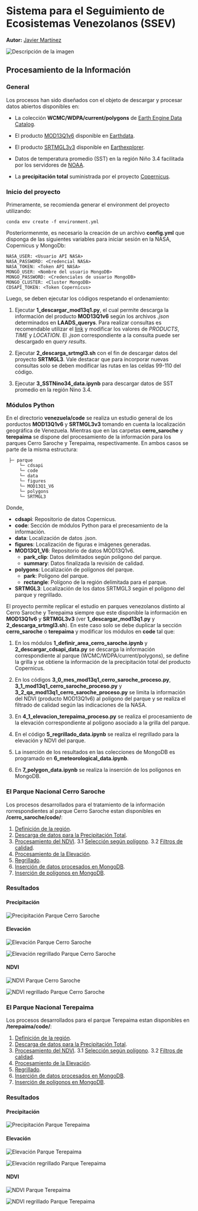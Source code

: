 # Sistema para el Seguimiento de Ecosistemas Venezolanos (SSEV)

**Autor:** [Javier Martínez](https://esglobe.github.io/)


![Descripción de la imagen](./ssev-1.PNG)



## Procesamiento de la Información

### General

Los procesos han sido diseñados con el objeto de descargar y procesar datos abiertos disponibles en:

* La colección **WCMC/WDPA/current/polygons** de [Earth Engine Data Catalog](https://developers.google.com/earth-engine/datasets/catalog/WCMC_WDPA_current_polygons).

* El producto [MOD13Q1v6](https://lpdaac.usgs.gov/products/mod13q1v061/) disponible en [Earthdata](https://earthdata.nasa.gov/).

* El producto [SRTMGL3v3](https://lpdaac.usgs.gov/products/srtmgl3v003/) disponible en [Earthexplorer](https://earthexplorer.usgs.gov).

* Datos de temperatura promedio (SST) en la región Niño 3.4 facilitada por los servidores de [NOAA](https://origin.cpc.ncep.noaa.gov/products/analysis_monitoring/ensostuff/detrend.nino34.ascii.txt).


* La **precipitación total** suministrada por el proyecto [Copernicus](https://cds.climate.copernicus.eu/cdsapp#!/dataset/reanalysis-era5-land-monthly-means?tab=overview).


### Inicio del proyecto

Primeramente, se recomienda generar el environment del proyecto utilizando:

~~~
conda env create -f environment.yml
~~~

Posteriormenmte, es necesario la creación de un archivo **config.yml** que disponga de las siguientes variables para iniciar sesión en la NASA, Copernicus y MongoDb:

~~~
NASA_USER: <Usuario API NASA>
NASA_PASSWORD: <Credencial NASA>
NASA_TOKEN: <Token API NASA>
MONGO_USER: <Nombre del usuario MongoDB>
MONGO_PASSWORD: <Credenciales de usuario MongoDB>
MONGO_CLUSTER: <Cluster MongoDB>
CDSAPI_TOKEN: <Token Copernicus>
~~~

Luego, se deben ejecutar los códigos respetando el ordenamiento:

1. Ejecutar **1_descargar_mod13q1.py**, el cual permite descarga la información del producto **MOD13Q1v6** según los archivos *.json* determinados en **LAADS_querys**. Para realizar consultas es recomendable utilizar el [link](https://ladsweb.modaps.eosdis.nasa.gov/search/order/4/MOD13Q1--6/2012-01-01..2022-05-20/DB/-70,10.4,-69.2,9.9
) y modificar los valores de *PRODUCTS*, *TIME* y *LOCATION*. El *.json* correspondiente a la consulta puede ser descargado en *query results*.


2. Ejecutar **2_descarga_srtmgl3.sh** con el fin de descargar datos del proyecto **SRTMGL3**. Vale destacar que para incorporar nuevas consultas solo se deben modificar las rutas en las celdas 99-110 del código.

3. Ejecutar **3_SSTNino34_data.ipynb** para descargar datos de SST promedio en la región Nino 3.4.

### Módulos Python

En el directorio **venezuela/code** se realiza un estudio general de los porductos **MOD13Q1v6** y **SRTMGL3v3** tomando en cuenta la localización geográfica de Venezuela. Mientras que en las carpetas **cerro_saroche** y **terepaima** se dispone del procesamiento de la información para los parques Cerro Saroche y Terepaima, respectivamente. En ambos casos se parte de la misma estructura:

~~~
 ├─ parque
     └─ cdsapi
     └─ code
     └─ data
     └─ figures
     └─ MOD13Q1_V6
     └─ polygons
     └─ SRTMGL3
~~~

Donde,

- **cdsapi**: Repositorio de datos Copernicus.
- **code**: Sección de módulos Python para el precesamiento de la información.
- **data**: Localización de datos .json.
- **figures**: Localización de figuras e imágenes generadas.
- **MOD13Q1_V6**: Repositorio de datos MOD13Q1v6. 
    - **park_clip**: Datos delimitados según polígono del parque.
    - **summary**: Datos finalizada la revisión de calidad.
- **polygons**: Localización de polígonos del parque.
    - **park**: Polígono del parque.
    - **rectangle**: Polígono de la región delimitada para el parque.
- **SRTMGL3**: Localización de los datos SRTMGL3 según el polígono del parque y regrillado.

El proyecto permite replicar el estudio en parques venezolanos distinto al Cerro Saroche y Terepaima siempre que este disponible la información en **MOD13Q1v6** y **SRTMGL3v3** (ver **1_descargar_mod13q1.py** y **2_descarga_srtmgl3.sh**). En este caso solo se debe duplicar la sección **cerro_saroche** o **terepaima** y modificar los módulos en **code** tal que:


1. En los módulos **1_definir_area_cerro_saroche.ipynb** y **2_descargar_cdsapi_data.py** se descarga la información correspondiente al parque (WCMC/WDPA/current/polygons), se define la grilla y se obtiene la información de la precipitación total del producto Copernicus.

2. En los códigos **3_0_mes_mod13q1_cerro_saroche_proceso.py**, **3_1_mod13q1_cerro_saroche_proceso.py** y **3_2_qa_mod13q1_cerro_saroche_proceso.py** se limita la información del NDVI (producto MOD13Q1v6) al polígono del parque y se realiza el filtrado de calidad según las indicaciones de la NASA.

3. En **4_1_elevacion_terepaima_proceso.py** se realiza el procesamiento de la elevación correspondiente al polígono asociado a la grilla del parque.

4. En el código **5_regrillado_data.ipynb** se realiza el regrillado para la elevación y NDVI del parque.

5. La inserción de los resultados en las colecciones de MongoDB es programado en **6_meteorological_data.ipynb**.

6. En **7_polygon_data.ipynb** se realiza la inserción de los polígonos en MongoDB.


### El Parque Nacional Cerro Saroche

Los procesos desarrollados para el tratamiento de la información rorrespondientes al parque Cerro Saroche estan disponibles en **/cerro_saroche/code/**:

1. [Definición de la región](./cerro_saroche/code/1_definir_area_cerro_saroche.ipynb).
2. [Descarga de datos para la Precipitación Total](./cerro_saroche/code/2_descargar_cdsapi_data.py).
3. [Procesamiento del NDVI](./cerro_saroche/code/3_0_mes_mod13q1_cerro_saroche_proceso.py).
    3.1 [Selección según polígono](./cerro_saroche/code/3_0_mes_mod13q1_cerro_saroche_proceso.py).
    3.2 [Filtros de calidad](./cerro_saroche/code/3_2_qa_mod13q1_cerro_saroche_proceso.py).
4. [Procesamiento de la Elevación](./cerro_saroche/code/4_1_elevacion_terepaima_proceso.py).
5. [Regrillado](./cerro_saroche/code/5_regrillado_data.ipynb).
6. [Inserción de datos procesados en MongoDB](./cerro_saroche/code/6_meteorological_data.ipynb).
7. [Inserción de polígonos en MongoDB](./cerro_saroche/code/7_polygon_data.ipynb).

### Resultados 

#### Precipitación

![Precipitación Parque Cerro Saroche](./cerro_saroche/figures/grilla_precipitacion.png)

#### Elevación

![Elevación Parque Cerro Saroche](./cerro_saroche/figures/grilla_elevacion.png)

![Elevación regrillado Parque Cerro Saroche](./cerro_saroche/figures/regrillado_elevacion.png)

#### NDVI

![NDVI Parque Cerro Saroche](./cerro_saroche/figures/grilla_ndvi_mes.png)

![NDVI regrillado Parque Cerro Saroche](./cerro_saroche/figures/regrillado_ndvi_mes.png)


### El Parque Nacional Terepaima

Los procesos desarrollados para el parque Terepaima estan disponibles en **/terepaima/code/**:

1. [Definición de la región](./terepaima/code/1_definir_area_cerro_saroche.ipynb).
2. [Descarga de datos para la Precipitación Total](./terepaima/code/2_descargar_cdsapi_data.py).
3. [Procesamiento del NDVI](./terepaima/code/3_0_mes_mod13q1_cerro_saroche_proceso.py).
    3.1 [Selección según polígono](./terepaima/code/3_0_mes_mod13q1_cerro_saroche_proceso.py).
    3.2 [Filtros de calidad](./terepaima/code/3_2_qa_mod13q1_cerro_saroche_proceso.py).
4. [Procesamiento de la Elevación](./terepaima/code/4_1_elevacion_terepaima_proceso.py).
5. [Regrillado](./terepaima/code/5_regrillado_data.ipynb).
6. [Inserción de datos procesados en MongoDB](./terepaima/code/6_meteorological_data.ipynb).
7. [Inserción de polígonos en MongoDB](./terepaima/code/7_polygon_data.ipynb).

### Resultados 

#### Precipitación

![Precipitación Parque Terepaima](./terepaima/figures/grilla_precipitacion_terepaima.png)

#### Elevación

![Elevación Parque Terepaima](./terepaima/figures/grilla_elevacion_terepaima.png)

![Elevación regrillado Parque Terepaima](./terepaima/figures/regrillado_elevacion_terepaima.png)

#### NDVI

![NDVI Parque Terepaima](./terepaima/figures/grilla_ndvi_mes_terepaima.png)

![NDVI regrillado Parque Terepaima](./terepaima/figures/regrillado_ndvi_mes_terepaima.png)


